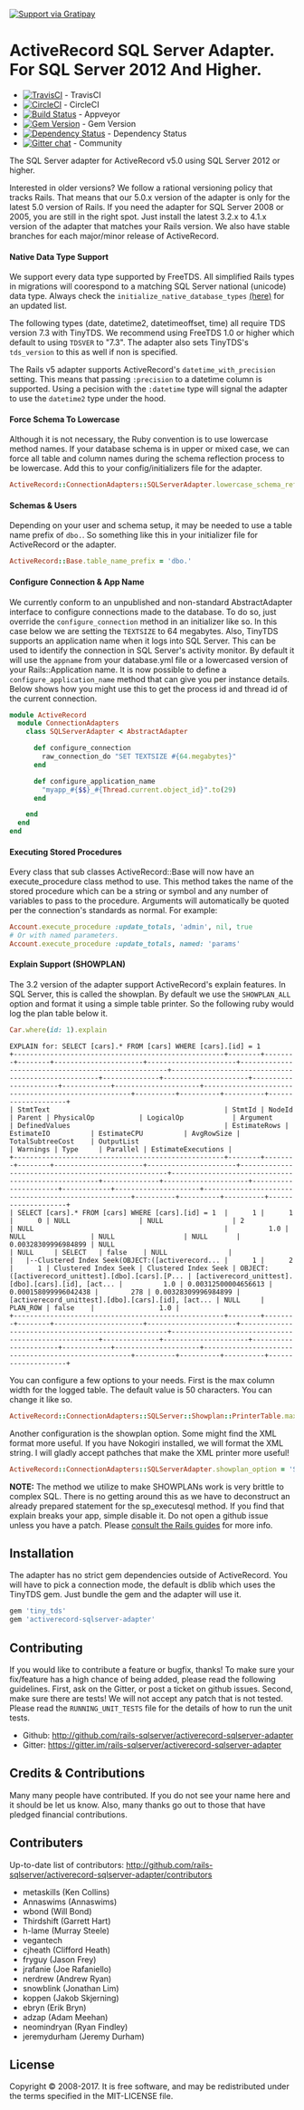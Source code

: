 [![Support via Gratipay](https://cdn.rawgit.com/gratipay/gratipay-badge/2.3.0/dist/gratipay.svg)](https://gratipay.com/metaskills/)

# ActiveRecord SQL Server Adapter. For SQL Server 2012 And Higher.

* [![TravisCI](https://travis-ci.org/rails-sqlserver/activerecord-sqlserver-adapter.svg?branch=master)](https://travis-ci.org/rails-sqlserver/activerecord-sqlserver-adapter) - TravisCI
* [![CircleCI](https://circleci.com/gh/rails-sqlserver/activerecord-sqlserver-adapter/tree/master.svg?style=svg)](https://circleci.com/gh/rails-sqlserver/activerecord-sqlserver-adapter/tree/master) - CircleCI
* [![Build Status](https://ci.appveyor.com/api/projects/status/mtgbx8f57vr7k2qa/branch/master?svg=true)](https://ci.appveyor.com/project/rails-sqlserver/activerecord-sqlserver-adapter/branch/master) - Appveyor
* [![Gem Version](http://img.shields.io/gem/v/activerecord-sqlserver-adapter.svg)](https://rubygems.org/gems/activerecord-sqlserver-adapter) - Gem Version
* [![Dependency Status](https://dependencyci.com/github/rails-sqlserver/activerecord-sqlserver-adapter/badge)](https://dependencyci.com/github/rails-sqlserver/activerecord-sqlserver-adapter) - Dependency Status
* [![Gitter chat](https://img.shields.io/badge/%E2%8A%AA%20GITTER%20-JOIN%20CHAT%20%E2%86%92-brightgreen.svg?style=flat)](https://gitter.im/rails-sqlserver/activerecord-sqlserver-adapter) - Community


The SQL Server adapter for ActiveRecord v5.0 using SQL Server 2012 or higher.

Interested in older versions? We follow a rational versioning policy that tracks Rails. That means that our 5.0.x version of the adapter is only for the latest 5.0 version of Rails. If you need the adapter for SQL Server 2008 or 2005, you are still in the right spot. Just install the latest 3.2.x to 4.1.x version of the adapter that matches your Rails version. We also have stable branches for each major/minor release of ActiveRecord.


#### Native Data Type Support

We support every data type supported by FreeTDS. All simplified Rails types in migrations will coorespond to a matching SQL Server national (unicode) data type. Always check the `initialize_native_database_types` [(here)](https://github.com/rails-sqlserver/activerecord-sqlserver-adapter/blob/master/lib/active_record/connection_adapters/sqlserver/schema_statements.rb#L243) for an updated list.

The following types (date, datetime2, datetimeoffset, time) all require TDS version 7.3 with TinyTDS. We recommend using FreeTDS 1.0 or higher which default to using `TDSVER` to "7.3". The adapter also sets TinyTDS's `tds_version` to this as well if non is specified.

The Rails v5 adapter supports ActiveRecord's `datetime_with_precision` setting. This means that passing `:precision` to a datetime column is supported. Using a pecision with the `:datetime` type will signal the adapter to use the `datetime2` type under the hood.


#### Force Schema To Lowercase

Although it is not necessary, the Ruby convention is to use lowercase method names. If your database schema is in upper or mixed case, we can force all table and column names during the schema reflection process to be lowercase. Add this to your config/initializers file for the adapter.

```ruby
ActiveRecord::ConnectionAdapters::SQLServerAdapter.lowercase_schema_reflection = true
```


#### Schemas & Users

Depending on your user and schema setup, it may be needed to use a table name prefix of `dbo.`. So something like this in your initializer file for ActiveRecord or the adapter.

```ruby
ActiveRecord::Base.table_name_prefix = 'dbo.'
```


#### Configure Connection & App Name

We currently conform to an unpublished and non-standard AbstractAdapter interface to configure connections made to the database. To do so, just override the `configure_connection` method in an initializer like so. In this case below we are setting the `TEXTSIZE` to 64 megabytes. Also, TinyTDS supports an application name when it logs into SQL Server. This can be used to identify the connection in SQL Server's activity monitor. By default it will use the `appname` from your database.yml file or a lowercased version of your Rails::Application name. It is now possible to define a `configure_application_name` method that can give you per instance details. Below shows how you might use this to get the process id and thread id of the current connection.

```ruby
module ActiveRecord
  module ConnectionAdapters
    class SQLServerAdapter < AbstractAdapter

      def configure_connection
        raw_connection_do "SET TEXTSIZE #{64.megabytes}"
      end

      def configure_application_name
        "myapp_#{$$}_#{Thread.current.object_id}".to(29)
      end

    end
  end
end
```

#### Executing Stored Procedures

Every class that sub classes ActiveRecord::Base will now have an execute_procedure class method to use. This method takes the name of the stored procedure which can be a string or symbol and any number of variables to pass to the procedure. Arguments will automatically be quoted per the connection's standards as normal. For example:

```ruby
Account.execute_procedure :update_totals, 'admin', nil, true
# Or with named parameters.
Account.execute_procedure :update_totals, named: 'params'
```

#### Explain Support (SHOWPLAN)

The 3.2 version of the adapter support ActiveRecord's explain features. In SQL Server, this is called the showplan. By default we use the `SHOWPLAN_ALL` option and format it using a simple table printer. So the following ruby would log the plan table below it.

```ruby
Car.where(id: 1).explain
```

```
EXPLAIN for: SELECT [cars].* FROM [cars] WHERE [cars].[id] = 1
+----------------------------------------------------+--------+--------+--------+----------------------+----------------------+----------------------------------------------------+----------------------------------------------------+--------------+---------------------+----------------------+------------+---------------------+----------------------------------------------------+----------+----------+----------+--------------------+
| StmtText                                           | StmtId | NodeId | Parent | PhysicalOp           | LogicalOp            | Argument                                           | DefinedValues                                      | EstimateRows | EstimateIO          | EstimateCPU          | AvgRowSize | TotalSubtreeCost    | OutputList                                         | Warnings | Type     | Parallel | EstimateExecutions |
+----------------------------------------------------+--------+--------+--------+----------------------+----------------------+----------------------------------------------------+----------------------------------------------------+--------------+---------------------+----------------------+------------+---------------------+----------------------------------------------------+----------+----------+----------+--------------------+
| SELECT [cars].* FROM [cars] WHERE [cars].[id] = 1  |      1 |      1 |      0 | NULL                 | NULL                 | 2                                                  | NULL                                               |          1.0 | NULL                | NULL                 | NULL       | 0.00328309996984899 | NULL                                               | NULL     | SELECT   | false    | NULL               |
|   |--Clustered Index Seek(OBJECT:([activerecord... |      1 |      2 |      1 | Clustered Index Seek | Clustered Index Seek | OBJECT:([activerecord_unittest].[dbo].[cars].[P... | [activerecord_unittest].[dbo].[cars].[id], [act... |          1.0 | 0.00312500004656613 | 0.000158099996042438 |        278 | 0.00328309996984899 | [activerecord_unittest].[dbo].[cars].[id], [act... | NULL     | PLAN_ROW | false    |                1.0 |
+----------------------------------------------------+--------+--------+--------+----------------------+----------------------+----------------------------------------------------+----------------------------------------------------+--------------+---------------------+----------------------+------------+---------------------+----------------------------------------------------+----------+----------+----------+--------------------+
```

You can configure a few options to your needs. First is the max column width for the logged table. The default value is 50 characters. You can change it like so.

```ruby
ActiveRecord::ConnectionAdapters::SQLServer::Showplan::PrinterTable.max_column_width = 500
```

Another configuration is the showplan option. Some might find the XML format more useful. If you have Nokogiri installed, we will format the XML string. I will gladly accept pathches that make the XML printer more useful!

```ruby
ActiveRecord::ConnectionAdapters::SQLServerAdapter.showplan_option = 'SHOWPLAN_XML'
```
**NOTE:** The method we utilize to make SHOWPLANs work is very brittle to complex SQL. There is no getting around this as we have to deconstruct an already prepared statement for the sp_executesql method. If you find that explain breaks your app, simple disable it. Do not open a github issue unless you have a patch.  Please [consult the Rails guides](http://guides.rubyonrails.org/active_record_querying.html#running-explain) for more info.


## Installation

The adapter has no strict gem dependencies outside of ActiveRecord. You will have to pick a connection mode, the default is dblib which uses the TinyTDS gem. Just bundle the gem and the adapter will use it.

```ruby
gem 'tiny_tds'
gem 'activerecord-sqlserver-adapter'
```


## Contributing

If you would like to contribute a feature or bugfix, thanks! To make sure your fix/feature has a high chance of being added, please read the following guidelines. First, ask on the Gitter, or post a ticket on github issues. Second, make sure there are tests! We will not accept any patch that is not tested. Please read the `RUNNING_UNIT_TESTS` file for the details of how to run the unit tests.

* Github: http://github.com/rails-sqlserver/activerecord-sqlserver-adapter
* Gitter: https://gitter.im/rails-sqlserver/activerecord-sqlserver-adapter


## Credits & Contributions

Many many people have contributed. If you do not see your name here and it should be let us know. Also, many thanks go out to those that have pledged financial contributions.


## Contributers

Up-to-date list of contributors: http://github.com/rails-sqlserver/activerecord-sqlserver-adapter/contributors

* metaskills (Ken Collins)
* Annaswims (Annaswims)
* wbond (Will Bond)
* Thirdshift (Garrett Hart)
* h-lame (Murray Steele)
* vegantech
* cjheath (Clifford Heath)
* fryguy (Jason Frey)
* jrafanie (Joe Rafaniello)
* nerdrew (Andrew Ryan)
* snowblink (Jonathan Lim)
* koppen (Jakob Skjerning)
* ebryn (Erik Bryn)
* adzap (Adam Meehan)
* neomindryan (Ryan Findley)
* jeremydurham (Jeremy Durham)


## License

Copyright © 2008-2017. It is free software, and may be redistributed under the terms specified in the MIT-LICENSE file.

